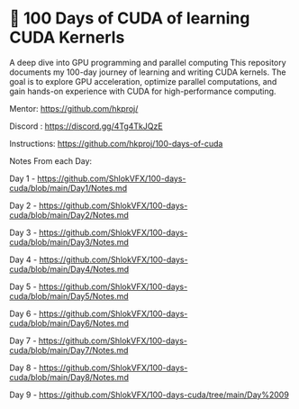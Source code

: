 # 🚀 100 Days of CUDA of learning CUDA Kernerls

A deep dive into GPU programming and parallel computing  This repository documents my 100-day journey of learning and writing CUDA kernels. The goal is to explore GPU acceleration, optimize parallel computations, and gain hands-on experience with CUDA for high-performance computing.

Mentor: https://github.com/hkproj/

Discord : https://discord.gg/4Tg4TkJQzE

Instructions: https://github.com/hkproj/100-days-of-cuda

Notes From each Day: 

Day 1 - https://github.com/ShlokVFX/100-days-cuda/blob/main/Day1/Notes.md

Day 2 - https://github.com/ShlokVFX/100-days-cuda/blob/main/Day2/Notes.md

Day 3 - https://github.com/ShlokVFX/100-days-cuda/blob/main/Day3/Notes.md

Day 4 - https://github.com/ShlokVFX/100-days-cuda/blob/main/Day4/Notes.md

Day 5 - https://github.com/ShlokVFX/100-days-cuda/blob/main/Day5/Notes.md

Day 6 - https://github.com/ShlokVFX/100-days-cuda/blob/main/Day6/Notes.md

Day 7 - https://github.com/ShlokVFX/100-days-cuda/blob/main/Day7/Notes.md

Day 8 - https://github.com/ShlokVFX/100-days-cuda/blob/main/Day8/Notes.md

Day 9 - https://github.com/ShlokVFX/100-days-cuda/tree/main/Day%2009
